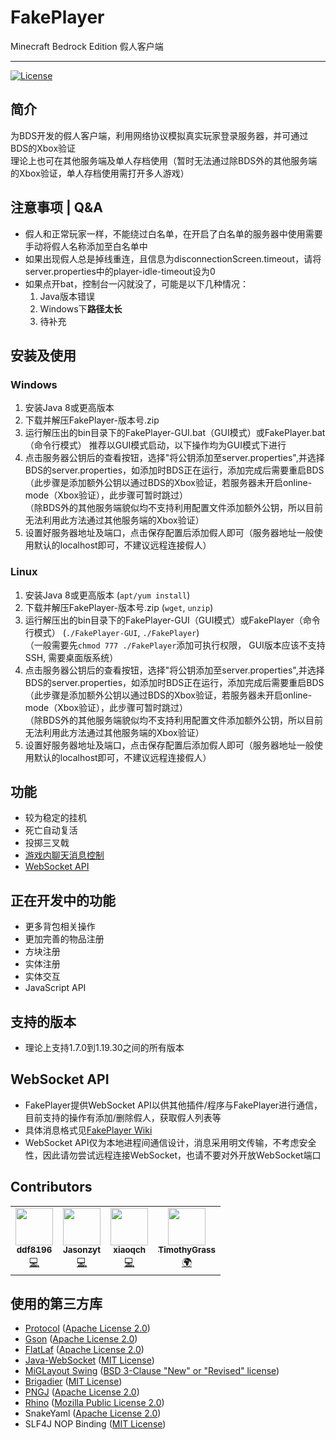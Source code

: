 # FakePlayer
Minecraft Bedrock Edition 假人客户端

***

[![License](https://img.shields.io/badge/license-MIT-blue)](https://github.com/ddf8196/FakePlayer/blob/main/LICENSE)

## 简介
为BDS开发的假人客户端，利用网络协议模拟真实玩家登录服务器，并可通过BDS的Xbox验证   
理论上也可在其他服务端及单人存档使用（暂时无法通过除BDS外的其他服务端的Xbox验证，单人存档使用需打开多人游戏）

## 注意事项 | Q&A
* 假人和正常玩家一样，不能绕过白名单，在开启了白名单的服务器中使用需要手动将假人名称添加至白名单中
* 如果出现假人总是掉线重连，且信息为disconnectionScreen.timeout，请将server.properties中的player-idle-timeout设为0
* 如果点开bat，控制台一闪就没了，可能是以下几种情况：
  1. Java版本错误
  2. Windows下**路径太长**
  3. 待补充

## 安装及使用
### Windows
1. 安装Java 8或更高版本
2. 下载并解压FakePlayer-版本号.zip
3. 运行解压出的bin目录下的FakePlayer-GUI.bat（GUI模式）或FakePlayer.bat（命令行模式） 
   推荐以GUI模式启动，以下操作均为GUI模式下进行
4. 点击服务器公钥后的查看按钮，选择"将公钥添加至server.properties",并选择BDS的server.properties，如添加时BDS正在运行，添加完成后需要重启BDS   
（此步骤是添加额外公钥以通过BDS的Xbox验证，若服务器未开启online-mode（Xbox验证），此步骤可暂时跳过）   
（除BDS外的其他服务端貌似均不支持利用配置文件添加额外公钥，所以目前无法利用此方法通过其他服务端的Xbox验证）
5. 设置好服务器地址及端口，点击保存配置后添加假人即可（服务器地址一般使用默认的localhost即可，不建议远程连接假人）
### Linux
1. 安装Java 8或更高版本 (`apt/yum install`)
2. 下载并解压FakePlayer-版本号.zip (`wget`, `unzip`)
3. 运行解压出的bin目录下的FakePlayer-GUI（GUI模式）或FakePlayer（命令行模式） (`./FakePlayer-GUI`, `./FakePlayer`)  
（一般需要先`chmod 777 ./FakePlayer`添加可执行权限， GUI版本应该不支持SSH, 需要桌面版系统）
4. 点击服务器公钥后的查看按钮，选择"将公钥添加至server.properties",并选择BDS的server.properties，如添加时BDS正在运行，添加完成后需要重启BDS   
（此步骤是添加额外公钥以通过BDS的Xbox验证，若服务器未开启online-mode（Xbox验证），此步骤可暂时跳过）   
（除BDS外的其他服务端貌似均不支持利用配置文件添加额外公钥，所以目前无法利用此方法通过其他服务端的Xbox验证）
5. 设置好服务器地址及端口，点击保存配置后添加假人即可（服务器地址一般使用默认的localhost即可，不建议远程连接假人）

## 功能
* 较为稳定的挂机
* 死亡自动复活
* 投掷三叉戟
* [游戏内聊天消息控制](https://github.com/ddf8196/FakePlayer/wiki/%E8%81%8A%E5%A4%A9%E6%B6%88%E6%81%AF%E6%8E%A7%E5%88%B6)
* [WebSocket API](https://github.com/ddf8196/FakePlayer/wiki/WebSocket-API)

## 正在开发中的功能
* 更多背包相关操作
* 更加完善的物品注册
* 方块注册
* 实体注册
* 实体交互
* JavaScript API

## 支持的版本
* 理论上支持1.7.0到1.19.30之间的所有版本

## WebSocket API
* FakePlayer提供WebSocket API以供其他插件/程序与FakePlayer进行通信，目前支持的操作有添加/删除假人，获取假人列表等
* 具体消息格式见[FakePlayer Wiki](https://github.com/ddf8196/FakePlayer/wiki/WebSocket-API)
* WebSocket API仅为本地进程间通信设计，消息采用明文传输，不考虑安全性，因此请勿尝试远程连接WebSocket，也请不要对外开放WebSocket端口

## Contributors
<table>
  <tr>
    <td align="center">
      <a href="https://github.com/ddf8196">
        <img src="https://avatars.githubusercontent.com/u/73578766?s=100&v=4" width="60px;" alt=""/><br/>
        <sub><b>ddf8196</b></sub>
      </a><br/>
      <a href="https://github.com/ddf8196/FakePlayer/commits?author=ddf8196" title="Code">💻</a>
    </td>
    <td align="center">
      <a href="https://github.com/Jasonzyt">
        <img src="https://avatars.githubusercontent.com/u/66063199?s=100&v=4" width="60px;" alt=""/><br/>
        <sub><b>Jasonzyt</b></sub>
      </a><br/>
      <a href="https://github.com/ddf8196/FakePlayer/commits?author=Jasonzyt" title="Code">💻</a>
    </td>
    <td align="center">
      <a href="https://github.com/xiaoqch">
        <img src="https://avatars.githubusercontent.com/u/37901097?s=100&v=4" width="60px;" alt=""/><br/>
        <sub><b>xiaoqch</b></sub>
      </a><br/>
      <a href="https://github.com/ddf8196/FakePlayer/commits?author=xiaoqch" title="Code">💻</a>
    </td>
    <td align="center">
      <a href="https://github.com/TimothyGrass">
        <img src="https://avatars.githubusercontent.com/u/77906640?s=100&v=4" width="60px;" alt=""/><br/>
        <sub><b>TimothyGrass</b></sub>
      </a><br/>
      <a href="https://github.com/ddf8196/FakePlayer/blob/main/src/main/resources/i18n/Messages_en_US.properties" title="Translation">🌍</a>
    </td>
  </tr>
</table>

## 使用的第三方库
* [Protocol](https://github.com/CloudburstMC/Protocol) ([Apache License 2.0](https://github.com/CloudburstMC/Protocol/blob/develop/LICENSE))
* [Gson](https://github.com/google/gson) ([Apache License 2.0](https://github.com/google/gson/blob/master/LICENSE))
* [FlatLaf](https://github.com/JFormDesigner/FlatLaf) ([Apache License 2.0](https://github.com/JFormDesigner/FlatLaf/blob/main/LICENSE)) 
* [Java-WebSocket](https://github.com/TooTallNate/Java-WebSocket) ([MIT License](https://github.com/TooTallNate/Java-WebSocket/blob/master/LICENSE))
* [MiGLayout Swing](https://github.com/mikaelgrev/miglayout) ([BSD 3-Clause "New" or "Revised" license](http://www.debian.org/misc/bsd.license))
* [Brigadier](https://github.com/Mojang/brigadier) ([MIT License](https://github.com/Mojang/brigadier/blob/master/LICENSE))
* [PNGJ](https://github.com/leonbloy/pngj) ([Apache License 2.0](http://www.apache.org/licenses/LICENSE-2.0.txt))
* [Rhino](https://github.com/mozilla/rhino) ([Mozilla Public License 2.0](https://github.com/mozilla/rhino/blob/master/LICENSE.txt))
* SnakeYaml ([Apache License 2.0](http://www.apache.org/licenses/LICENSE-2.0.txt))
* SLF4J NOP Binding ([MIT License](	http://www.opensource.org/licenses/mit-license.php))
